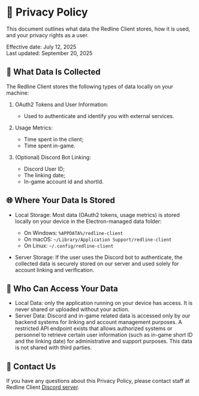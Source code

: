 # 🔐 Privacy Policy

This document outlines what data the Redline Client stores, how it is used, and your privacy rights as a user.

Effective date: July 12, 2025 <br>
Last updated: September 20, 2025

## 📁 What Data Is Collected

The Redline Client stores the following types of data locally on your machine:

1. OAuth2 Tokens and User Information:
   - Used to authenticate and identify you with external services.

2. Usage Metrics:
   - Time spent in the client;
   - Time spent in-game.

3. (Optional) Discord Bot Linking:
   - Discord User ID;
   - The linking date;
   - In-game account id and shortId.

## 🌐 Where Your Data Is Stored
* Local Storage:
Most data (OAuth2 tokens, usage metrics) is stored locally on your device in the Electron-managed data folder:
  * On Windows: `%APPDATA%/redline-client`
  * On macOS: `~/Library/Application Support/redline-client`
  * On Linux: `~/.config/redline-client`

* Server Storage:
If the user uses the Discord bot to authenticate, the collected data is securely stored on our server and used solely for account linking and verification.

## 🧠 Who Can Access Your Data
* Local Data: only the application running on your device has access. It is never shared or uploaded without your action.
* Server Data: Discord and in-game related data is accessed only by our backend systems for linking and account management purposes.
A restricted API endpoint exists that allows authorized systems or personnel to retrieve certain user information (such as in-game short ID and the linking date) for administrative and support purposes.
This data is not shared with third parties.

## 📨 Contact Us
If you have any questions about this Privacy Policy, please contact staff at Redline Client <a href="https://discord.gg/cTE6CVuGen" target="_blank">Discord server</a>.
